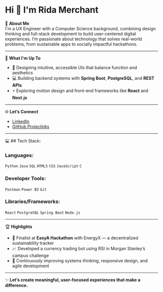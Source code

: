 # Hi 👋 I'm Rida Merchant

💫 **About Me**  
I'm a UX Engineer with a Computer Science background, combining design thinking and full-stack development to build user-centered digital experiences. I’m passionate about technology that solves real-world problems, from sustainable apps to socially impactful hackathons.

---

🚀 **What I'm Up To**
- 🎨 Designing intuitive, accessible UIs that balance function and aesthetics
- 💻 Building backend systems with **Spring Boot**, **PostgreSQL**, and **REST APIs**
- ⚡ Exploring motion design and front-end frameworks like **React** and **Next.js**

---

🌐 **Let’s Connect**
- [LinkedIn](https://www.linkedin.com/in/ridamerc/)  
- [GitHub Projeclinks](https://github.com/rida05432)  

---

💻 ## Tech Stack:

### Languages:  
`Python` `Java` `SQL` `HTML5` `CSS` `JavaScript` `C` 

### Developer Tools:  
`Postman` `Power BI` `Git`  

### Libraries/Frameworks:  
`React` `PostgreSQL` `Spring Boot` `Node.js`  

---

🏆 **Highlights**
- 🌱 Finalist at **EasyA Hackathon** with EnergyX — a decentralized sustainability tracker
- 📈 Developed a currency trading bot using RSI in Morgan Stanley’s campus challenge
- 🎯 Continuously improving systems thinking, responsive design, and agile development

---

✨ **Let’s create meaningful, user-focused experiences that make a difference.**
